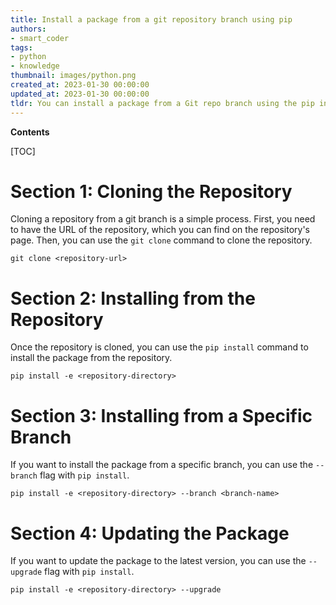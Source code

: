 ```yaml
---
title: Install a package from a git repository branch using pip
authors:
- smart_coder
tags:
- python
- knowledge
thumbnail: images/python.png
created_at: 2023-01-30 00:00:00
updated_at: 2023-01-30 00:00:00
tldr: You can install a package from a Git repo branch using the pip install command with the --editable flag, followed by the repo URL.
---
```


**Contents**

[TOC]

# Section 1: Cloning the Repository
Cloning a repository from a git branch is a simple process. First, you need to have the URL of the repository, which you can find on the repository's page. Then, you can use the `git clone` command to clone the repository.

```
git clone <repository-url>
```

# Section 2: Installing from the Repository
Once the repository is cloned, you can use the `pip install` command to install the package from the repository.

```
pip install -e <repository-directory>
```

# Section 3: Installing from a Specific Branch
If you want to install the package from a specific branch, you can use the `--branch` flag with `pip install`.

```
pip install -e <repository-directory> --branch <branch-name>
```

# Section 4: Updating the Package
If you want to update the package to the latest version, you can use the `--upgrade` flag with `pip install`.

```
pip install -e <repository-directory> --upgrade
```
